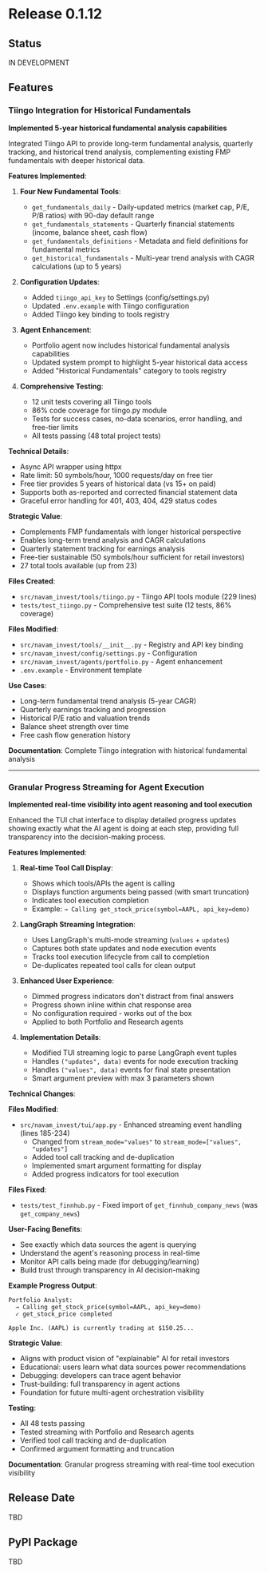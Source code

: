 # Release 0.1.12

## Status
IN DEVELOPMENT

## Features

### Tiingo Integration for Historical Fundamentals

**Implemented 5-year historical fundamental analysis capabilities**

Integrated Tiingo API to provide long-term fundamental analysis, quarterly tracking, and historical trend analysis, complementing existing FMP fundamentals with deeper historical data.

**Features Implemented**:

1. **Four New Fundamental Tools**:
   - `get_fundamentals_daily` - Daily-updated metrics (market cap, P/E, P/B ratios) with 90-day default range
   - `get_fundamentals_statements` - Quarterly financial statements (income, balance sheet, cash flow)
   - `get_fundamentals_definitions` - Metadata and field definitions for fundamental metrics
   - `get_historical_fundamentals` - Multi-year trend analysis with CAGR calculations (up to 5 years)

2. **Configuration Updates**:
   - Added `tiingo_api_key` to Settings (config/settings.py)
   - Updated `.env.example` with Tiingo configuration
   - Added Tiingo key binding to tools registry

3. **Agent Enhancement**:
   - Portfolio agent now includes historical fundamental analysis capabilities
   - Updated system prompt to highlight 5-year historical data access
   - Added "Historical Fundamentals" category to tools registry

4. **Comprehensive Testing**:
   - 12 unit tests covering all Tiingo tools
   - 86% code coverage for tiingo.py module
   - Tests for success cases, no-data scenarios, error handling, and free-tier limits
   - All tests passing (48 total project tests)

**Technical Details**:
- Async API wrapper using httpx
- Rate limit: 50 symbols/hour, 1000 requests/day on free tier
- Free tier provides 5 years of historical data (vs 15+ on paid)
- Supports both as-reported and corrected financial statement data
- Graceful error handling for 401, 403, 404, 429 status codes

**Strategic Value**:
- Complements FMP fundamentals with longer historical perspective
- Enables long-term trend analysis and CAGR calculations
- Quarterly statement tracking for earnings analysis
- Free-tier sustainable (50 symbols/hour sufficient for retail investors)
- 27 total tools available (up from 23)

**Files Created**:
- `src/navam_invest/tools/tiingo.py` - Tiingo API tools module (229 lines)
- `tests/test_tiingo.py` - Comprehensive test suite (12 tests, 86% coverage)

**Files Modified**:
- `src/navam_invest/tools/__init__.py` - Registry and API key binding
- `src/navam_invest/config/settings.py` - Configuration
- `src/navam_invest/agents/portfolio.py` - Agent enhancement
- `.env.example` - Environment template

**Use Cases**:
- Long-term fundamental trend analysis (5-year CAGR)
- Quarterly earnings tracking and progression
- Historical P/E ratio and valuation trends
- Balance sheet strength over time
- Free cash flow generation history

**Documentation**: Complete Tiingo integration with historical fundamental analysis

---

### Granular Progress Streaming for Agent Execution

**Implemented real-time visibility into agent reasoning and tool execution**

Enhanced the TUI chat interface to display detailed progress updates showing exactly what the AI agent is doing at each step, providing full transparency into the decision-making process.

**Features Implemented**:

1. **Real-time Tool Call Display**:
   - Shows which tools/APIs the agent is calling
   - Displays function arguments being passed (with smart truncation)
   - Indicates tool execution completion
   - Example: `→ Calling get_stock_price(symbol=AAPL, api_key=demo)`

2. **LangGraph Streaming Integration**:
   - Uses LangGraph's multi-mode streaming (`values` + `updates`)
   - Captures both state updates and node execution events
   - Tracks tool execution lifecycle from call to completion
   - De-duplicates repeated tool calls for clean output

3. **Enhanced User Experience**:
   - Dimmed progress indicators don't distract from final answers
   - Progress shown inline within chat response area
   - No configuration required - works out of the box
   - Applied to both Portfolio and Research agents

4. **Implementation Details**:
   - Modified TUI streaming logic to parse LangGraph event tuples
   - Handles `("updates", data)` events for node execution tracking
   - Handles `("values", data)` events for final state presentation
   - Smart argument preview with max 3 parameters shown

**Technical Changes**:

**Files Modified**:
- `src/navam_invest/tui/app.py` - Enhanced streaming event handling (lines 185-234)
  - Changed from `stream_mode="values"` to `stream_mode=["values", "updates"]`
  - Added tool call tracking and de-duplication
  - Implemented smart argument formatting for display
  - Added progress indicators for tool execution

**Files Fixed**:
- `tests/test_finnhub.py` - Fixed import of `get_finnhub_company_news` (was `get_company_news`)

**User-Facing Benefits**:
- See exactly which data sources the agent is querying
- Understand the agent's reasoning process in real-time
- Monitor API calls being made (for debugging/learning)
- Build trust through transparency in AI decision-making

**Example Progress Output**:
```
Portfolio Analyst:
  → Calling get_stock_price(symbol=AAPL, api_key=demo)
  ✓ get_stock_price completed

Apple Inc. (AAPL) is currently trading at $150.25...
```

**Strategic Value**:
- Aligns with product vision of "explainable" AI for retail investors
- Educational: users learn what data sources power recommendations
- Debugging: developers can trace agent behavior
- Trust-building: full transparency in agent actions
- Foundation for future multi-agent orchestration visibility

**Testing**:
- All 48 tests passing
- Tested streaming with Portfolio and Research agents
- Verified tool call tracking and de-duplication
- Confirmed argument formatting and truncation

**Documentation**: Granular progress streaming with real-time tool execution visibility

## Release Date
TBD

## PyPI Package
TBD
